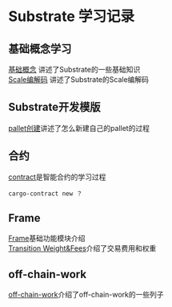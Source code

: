 # Substrate 学习记录

## 基础概念学习
[基础概念](./Basic_concept_study.md) 讲述了Substrate的一些基础知识  
[Scale编解码](./Substrate_scale.md) 讲述了Substrate的Scale编解码  


## Substrate开发模版
[pallet创建](./Substrate_pallets_create.md)讲述了怎么新建自己的pallet的过程  

## 合约
[contract](./contract)是智能合约的学习过程
````
cargo-contract new ？
````

## Frame
[Frame](./frame/FRAME.md)基础功能模块介绍  
[Transition Weight&Fees](./frame/weight_fees.md)介绍了交易费用和权重  

## off-chain-work
[off-chain-work](./Substrate_offchainwork.md)介绍了off-chain-work的一些列子  
